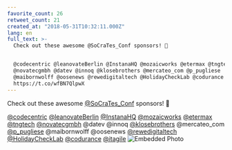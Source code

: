 ```yaml
---
favorite_count: 26
retweet_count: 21
created_at: "2018-05-31T10:32:11.000Z"
lang: en
full_text: >-
  Check out these awesome @SoCraTes_Conf sponsors! 👏


  @codecentric @leanovateBerlin @InstanaHQ @mozaicworks @etermax @tngtech
  @novatecgmbh @datev @innoq @klosebrothers @mercateo_com @p_pugliese
  @maibornwolff @oosenews @rewedigitaltech @HolidayCheckLab @codurance @itagile
  https://t.co/wfBN7QlpwX
---
```


Check out these awesome [@SoCraTes_Conf](https://twitter.com/SoCraTes_Conf)
sponsors! 👏

[@codecentric](https://twitter.com/codecentric)
[@leanovateBerlin](https://twitter.com/leanovateBerlin)
[@InstanaHQ](https://twitter.com/InstanaHQ)
[@mozaicworks](https://twitter.com/mozaicworks)
[@etermax](https://twitter.com/etermax) [@tngtech](https://twitter.com/tngtech)
[@novatecgmbh](https://twitter.com/novatecgmbh) @datev @innoq
[@klosebrothers](https://twitter.com/klosebrothers) @mercateo_com
[@p_pugliese](https://twitter.com/p_pugliese) @maibornwolff @oosenews
[@rewedigitaltech](https://twitter.com/rewedigitaltech)
[@HolidayCheckLab](https://twitter.com/HolidayCheckLab)
[@codurance](https://twitter.com/codurance)
[@itagile](https://twitter.com/itagile)
![Embedded Photo](https://twitter-media-coderbyheart.s3.eu-north-1.amazonaws.com/1002135647795273728-DehMyrXXcAApyIk.jpg)
